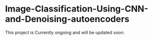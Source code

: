# Image-Classification-Using-CNN-and-Denoising-autoencoders

This project is Currently ongoing and will be updated soon.
